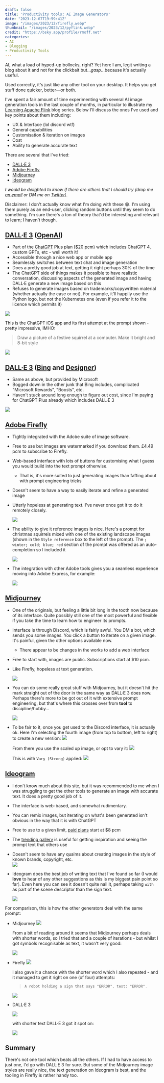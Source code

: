 ```yaml
---
draft: false
title: 'Productivity tools: AI Image Generators'
date: "2023-12-07T19:59:41Z"
image: "/images/2023/12/firefly.webp"
thumbnail: "/images/2023/12/pyflink.webp"
credit: "https://bsky.app/profile/rmoff.net"
categories:
- AI
- Blogging
- Productivity Tools
---
```


AI, what a load of hyped-up bollocks, right? Yet here I am, legit writing a blog about it and not for the clickbait but…_gasp_…because it's actually useful.

Used correctly, it's just like any other tool on your desktop. It helps you get stuff done quicker, better—or both. 

<!--more-->

I've spent a fair amount of time experimenting with several AI image generation tools in the last couple of months, in particular to illustrate my [Learning Apache Flink](/categories/laf/) blog series. Below I'll discuss the ones I've used and key points about them including:

* UX & Interface (lol discord wtf)
* General capabilities
* Customisation & iteration on images
* Cost
* Ability to generate accurate text

There are several that I've tried:

* [DALL·E 3](#dalle-3httpsopenaicomdall-e-3-openaihttpsopenaicomchatgpt)
* [Adobe Firefly](#adobe-fireflyhttpsfireflyadobecom)
* [Midjourney](#midjourneyhttpswwwmidjourneycomhome)
* [Ideogram](#ideogramhttpsideogramai)

_I would be delighted to know if there are others that I should try (drop me [an email](mailto:robin@rmoff.net) or DM me on [Twitter](https://twitter.com/rmoff/))._

Disclaimer: I don't actually know what I'm doing with these 😁. I'm using them purely as an end-user, clicking random buttons until they seem to do something. I'm sure there's a ton of theory that'd be interesting and relevant to learn; I haven't though.

## [DALL·E 3](https://openai.com/dall-e-3) ([OpenAI](https://openai.com/chatgpt))

* Part of the [ChatGPT](https://openai.com/chatgpt) Plus plan ($20 pcm) which includes ChatGPT 4, custom GPTs, etc - well worth it!
* Accessible through a nice web app or mobile app
* Seamlessly switches between text chat and image generation
* Does a pretty good job at text, getting it right perhaps 30% of the time
* The ChatGPT side of things makes it possible to have realistic conversation, discussing aspects of the generated image and having DALL·E generate a new image based on this
* Refuses to generate images based on trademarks/copywritten material (whether actually the case or not). For example, it'll happily use the Python logo, but not the Kubernetes one (even if you refer it to the licence which permits it)

![](/images/2023/12/CleanShot_2023-12-07_at_17.22.15.webp)

This is the ChatGPT iOS app and its first attempt at the prompt shown - pretty impressive, IMHO: 

> Draw a picture of a festive squirrel at a computer. Make it bright and 8-bit style

![](/images/2023/12/Screenshot_2023-12-07_at_17.26.37.webp)

## [DALL·E 3](https://openai.com/dall-e-3) ([Bing](https://www.bing.com/) and [Designer](https://www.bing.com/images/create))

* Same as above, but provided by Microsoft
* Bogged down in the other junk that Bing includes, complicated "Microsoft Rewards", "Boosts", etc. 
* Haven't stuck around long enough to figure out cost, since I'm paying for ChatGPT Plus already which includes DALL·E 3

![](/images/2023/12/CleanShot_2023-12-07_at_17.16.30.webp)

## [Adobe Firefly](https://firefly.adobe.com/)

* Tightly integrated with the Adobe suite of image software. 
* Free to use but images are watermarked if you download them. £4.49 pcm to subscribe to Firefly.
* Web-based interface with lots of buttons for customising what I guess you would build into the text prompt otherwise. 
	* That is, it's more suited to just generating images than faffing about with prompt engineering tricks
* Doesn't seem to have a way to easily iterate and refine a generated image
* Utterly hopeless at generating text. I've never once got it to do it remotely closely.

    ![](/images/2023/12/CleanShot_2023-12-07_at_17.27.15.webp)

* The ability to give it reference images is nice. Here's a prompt for christmas squirrels mixed with one of the existing landscape images (shown in the `Style reference` box to the left of the prompt). The `; winter; cold; blue; red` section of the prompt was offered as an auto-completion so I included it

    ![](/images/2023/12/CleanShot_2023-12-07_at_19.06.31.webp)

* The integration with other Adobe tools gives you a seamless experience moving into Adobe Express, for example: 

    ![](/images/2023/12/CleanShot_2023-12-07_at_19.08.19.webp)

## [Midjourney](https://www.midjourney.com/home)

* One of the originals, but feeling a little bit long in the tooth now because of its interface. Quite possibly still one of the most powerful and flexible if you take the time to learn how to engineer its prompts.
* Interface is through Discord, which is fairly awful. You DM a bot, which sends you some images. You click a button to iterate on a given image. It's painful, given the other options available now.
	* There appear to be changes in the works to add a web interface
* Free to start with, images are public. Subscriptions start at $10 pcm. 
* Like Firefly, hopeless at text generation.

    ![](/images/2023/12/CleanShot_2023-12-07_at_19.16.28.webp)
* You can do some really great stuff with Midjourney, but it doesn't hit the mark straight out of the door in the same way as DALL·E 3 does now. Perhaps there's more to be got out of it with extensive prompt engineering, but that's where this crosses over from **tool** to discipline/hobby…

    ![](/images/2023/12/CleanShot_2023-12-07_at_19.13.49.webp)

* To be fair to it, once you get used to the Discord interface, it is actually ok. Here I'm selecting the fourth image (from top to bottom, left to right) to create a new version: 
  ![](/images/2023/12/CleanShot_2023-12-07_at_19.24.44.webp)

	From there you use the scaled up image, or opt to vary it: 
	![](/images/2023/12/CleanShot_2023-12-07_at_19.24.55.webp)
	
    This is with `Vary (Strong)` applied:
	![](/images/2023/12/CleanShot_2023-12-07_at_19.28.07.webp)
## [Ideogram](https://ideogram.ai/)

* I don't know much about this site, but it was recommended to me when I was struggling to get the other tools to generate an image with accurate text. It does a pretty good job of it. 
* The interface is web-based, and somewhat rudimentary.
* You can remix images, but iterating on what's been generated isn't obvious in the way that it is with ChatGPT
* Free to use to a given limit, [paid plans](https://ideogram.ai/t/trending) start at $8 pcm
* The [trending gallery](https://ideogram.ai/t/trending) is useful for getting inspiration and seeing the prompt text that others use
* Doesn't seem to have any qualms about creating images in the style of known brands, copyright, etc.  
  ![](/images/2023/12/CleanShot_2023-12-07_at_19.23.54.webp)
* Ideogram does the best job of writing text that I've found so far (I would **love** to hear of any other suggestions as this is my biggest pain point so far). Even here you can see it doesn't quite nail it, perhaps taking `with` as part of the scene descriptor than the sign text.

    ![](/images/2023/12/CleanShot_2023-12-07_at_20.22.55.webp)

For comparison, this is how the other generators deal with the same prompt: 

* Midjourney
    ![](/images/2023/12/Pasted_image_20231207202647.webp)

	From a bit of reading around it seems that Midjourney perhaps deals with shorter words, so I tried that and a couple of iterations - but whilst I got symbols recognisable as text, it wasn't very good: 
	
	![](/images/2023/12/CleanShot_2023-12-07_at_20.37.52.webp)

* Firefly
  ![](/images/2023/12/CleanShot_2023-12-07_at_20.26.59.webp)
  
  I also gave it a chance with the shorter word which I also repeated - and it managed to get it right on one (of four) attempts:
  
  > `A robot holding a sign that says "ERROR". text: "ERROR".`

  ![](/images/2023/12/CleanShot_2023-12-07_at_20.41.04.webp)


* DALL·E 3
  
    ![](/images/2023/12/DALLE_2023-12-07_20.28.26_.webp)

    with shorter text DALL·E 3 got it spot on:

    ![](/images/2023/12/Pasted_image_20231207204227.webp)

## Summary

There's not one tool which beats all the others. If I had to have access to just one, I'd go with DALL·E 3 for sure. But some of the Midjourney image styles are really nice, the text generation on Ideogram is best, and the tooling in Firefly is rather handy too.
